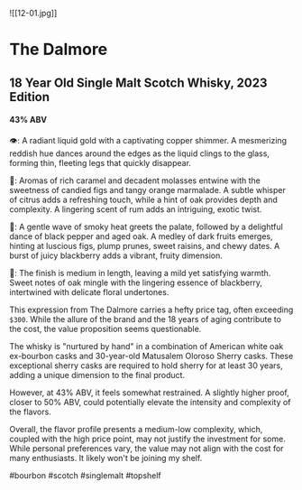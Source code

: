 ![[12-01.jpg]]

# The Dalmore
## 18 Year Old Single Malt Scotch Whisky, 2023 Edition
#### 43% ABV

👁:  A radiant liquid gold with a captivating copper shimmer. A mesmerizing reddish hue dances around the edges as the liquid clings to the glass, forming thin, fleeting legs that quickly disappear.

👃:  Aromas of rich caramel and decadent molasses entwine with the sweetness of candied figs and tangy orange marmalade. A subtle whisper of citrus adds a refreshing touch, while a hint of oak provides depth and complexity. A lingering scent of rum adds an intriguing, exotic twist.

👅:  A gentle wave of smoky heat greets the palate, followed by a delightful dance of black pepper and aged oak. A medley of dark fruits emerges, hinting at luscious figs, plump prunes, sweet raisins, and chewy dates. A burst of juicy blackberry adds a vibrant, fruity dimension.

🏁: The finish is medium in length, leaving a mild yet satisfying warmth. Sweet notes of oak mingle with the lingering essence of blackberry, intertwined with delicate floral undertones.

This expression from The Dalmore carries a hefty price tag, often exceeding `$300`. While the allure of the brand and the 18 years of aging contribute to the cost, the value proposition seems questionable.

The whisky is "nurtured by hand" in a combination of American white oak ex-bourbon casks and 30-year-old Matusalem Oloroso Sherry casks. These exceptional sherry casks are required to hold sherry for at least 30 years, adding a unique dimension to the final product.

However, at 43% ABV, it feels somewhat restrained. A slightly higher proof, closer to 50% ABV, could potentially elevate the intensity and complexity of the flavors.

Overall, the flavor profile presents a medium-low complexity, which, coupled with the high price point, may not justify the investment for some. While personal preferences vary, the value may not align with the cost for many enthusiasts.  It likely won't be joining my shelf.

#bourbon #scotch #singlemalt #topshelf